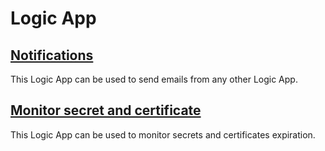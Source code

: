 # Logic App

## [Notifications](./Notifications/README.md)

This Logic App can be used to send emails from any other Logic App.


## [Monitor secret and certificate](./Monitor%20secret-certificate/README.md)

This Logic App can be used to monitor secrets and certificates expiration.